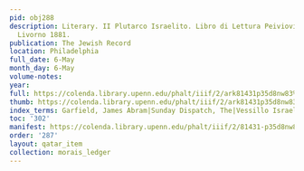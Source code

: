 ```yaml
---
pid: obj288
description: Literary. II Plutarco Israelito. Libro di Lettura Peiviovinetti Israeliti.
  Livorno 1881.
publication: The Jewish Record
location: Philadelphia
full_date: 6-May
month_day: 6-May
volume-notes:
year:
full: https://colenda.library.upenn.edu/phalt/iiif/2/ark81431p35d8nw83%2FSHA256E-s8253249--3dd67d98758e565a4d7ba8067ed8db81155ed4e024e6671faa89e62a6cd6e9b2.jpeg/full/3500,/0/default.jpg
thumb: https://colenda.library.upenn.edu/phalt/iiif/2/ark81431p35d8nw83%2FSHA256E-s8253249--3dd67d98758e565a4d7ba8067ed8db81155ed4e024e6671faa89e62a6cd6e9b2.jpeg/full/!200,200/0/default.jpg
index_terms: Garfield, James Abram|Sunday Dispatch, The|Vessillo Israelitico
toc: '302'
manifest: https://colenda.library.upenn.edu/phalt/iiif/2/81431-p35d8nw83/manifest
order: '287'
layout: qatar_item
collection: morais_ledger
---
```

